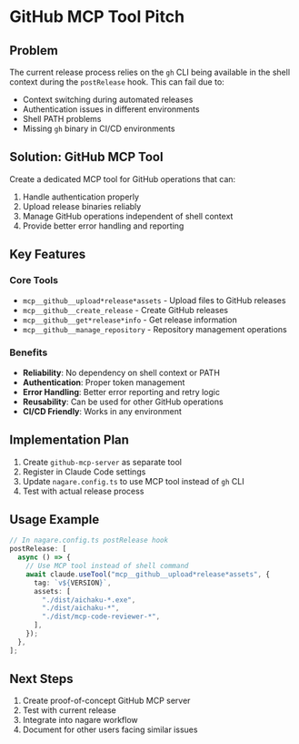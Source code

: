 # GitHub MCP Tool Pitch

## Problem

The current release process relies on the `gh` CLI being available in the shell
context during the `postRelease` hook. This can fail due to:

- Context switching during automated releases
- Authentication issues in different environments
- Shell PATH problems
- Missing `gh` binary in CI/CD environments

## Solution: GitHub MCP Tool

Create a dedicated MCP tool for GitHub operations that can:

1. Handle authentication properly
2. Upload release binaries reliably
3. Manage GitHub operations independent of shell context
4. Provide better error handling and reporting

## Key Features

### Core Tools

- `mcp__github__upload*release*assets` - Upload files to GitHub releases
- `mcp__github__create_release` - Create GitHub releases
- `mcp__github__get*release*info` - Get release information
- `mcp__github__manage_repository` - Repository management operations

### Benefits

- **Reliability**: No dependency on shell context or PATH
- **Authentication**: Proper token management
- **Error Handling**: Better error reporting and retry logic
- **Reusability**: Can be used for other GitHub operations
- **CI/CD Friendly**: Works in any environment

## Implementation Plan

1. Create `github-mcp-server` as separate tool
2. Register in Claude Code settings
3. Update `nagare.config.ts` to use MCP tool instead of `gh` CLI
4. Test with actual release process

## Usage Example

```typescript
// In nagare.config.ts postRelease hook
postRelease: [
  async () => {
    // Use MCP tool instead of shell command
    await claude.useTool("mcp__github__upload*release*assets", {
      tag: `v${VERSION}`,
      assets: [
        "./dist/aichaku-*.exe",
        "./dist/aichaku-*",
        "./dist/mcp-code-reviewer-*",
      ],
    });
  },
];
```

## Next Steps

1. Create proof-of-concept GitHub MCP server
2. Test with current release
3. Integrate into nagare workflow
4. Document for other users facing similar issues

